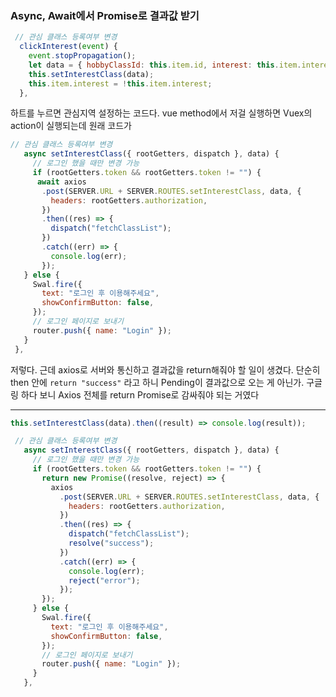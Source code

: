 ### Async, Await에서 Promise로 결과값 받기
```javascript
 // 관심 클래스 등록여부 변경
  clickInterest(event) {
    event.stopPropagation();
    let data = { hobbyClassId: this.item.id, interest: this.item.interest };
    this.setInterestClass(data);
    this.item.interest = !this.item.interest;
  },
 ```
 하트를 누르면 관심지역 설정하는 코드다. vue method에서 저걸 실행하면 Vuex의 action이 실행되는데 원래 코드가
 
 ```javascript
 // 관심 클래스 등록여부 변경
    async setInterestClass({ rootGetters, dispatch }, data) {
      // 로그인 했을 때만 변경 가능
      if (rootGetters.token && rootGetters.token != "") {
       await axios
        .post(SERVER.URL + SERVER.ROUTES.setInterestClass, data, {
          headers: rootGetters.authorization,
        })
        .then((res) => {
          dispatch("fetchClassList");
        })
        .catch((err) => {
          console.log(err);
        });
    } else {
      Swal.fire({
        text: "로그인 후 이용해주세요",
        showConfirmButton: false,
      });
      // 로그인 페이지로 보내기
      router.push({ name: "Login" });
    }
  },
 ```
저렇다. 근데 axios로 서버와 통신하고 결과값을 return해줘야 할 일이 생겼다. 단순히 then 안에 `return "success"` 라고 하니 Pending이 결과값으로 오는 게 아닌가. 구글링 하다 보니 Axios 전체를 return Promise로 감싸줘야 되는 거였다

------------------
 ```javascript
 this.setInterestClass(data).then((result) => console.log(result));
 ```
 ```javascript
  // 관심 클래스 등록여부 변경
    async setInterestClass({ rootGetters, dispatch }, data) {
      // 로그인 했을 때만 변경 가능
      if (rootGetters.token && rootGetters.token != "") {
        return new Promise((resolve, reject) => {
          axios
            .post(SERVER.URL + SERVER.ROUTES.setInterestClass, data, {
              headers: rootGetters.authorization,
            })
            .then((res) => {
              dispatch("fetchClassList");
              resolve("success");
            })
            .catch((err) => {
              console.log(err);
              reject("error");
            });
        });
      } else {
        Swal.fire({
          text: "로그인 후 이용해주세요",
          showConfirmButton: false,
        });
        // 로그인 페이지로 보내기
        router.push({ name: "Login" });
      }
    },
 
 ```

 
